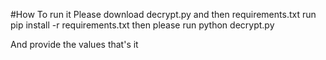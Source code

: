 #How To run it
Please download decrypt.py and then requirements.txt 
run pip install -r requirements.txt
then please run
python decrypt.py 

And provide the values that's it
